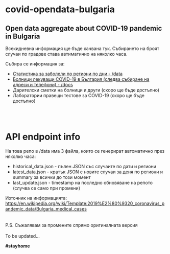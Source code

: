 # covid-opendata-bulgaria
Open data aggregate about COVID-19 pandemic in Bulgaria
---

Всекидневна информация ще бъде качвана тук.
Събирането на броят случаи по градове става автиматично на няколко часа.

Събира се информация за:
* [Статистика за заболели по региони по дни - /data](/data "API endpoint")
* [Болници лекуващи COVID-19 в България (следва събиране на адреси и телефони) - /docs](/docs/%D0%A1%D0%BF%D0%B8%D1%81%D1%8A%D0%BA%20%D0%B1%D0%BE%D0%BB%D0%BD%D0%B8%D1%86%D0%B8%20COVID-19%20%D0%B2%20%D0%91%D1%8A%D0%BB%D0%B3%D0%B0%D1%80%D0%B8%D1%8F%20-%2027.03.2020%20revision%201.xlsx "Списък с болници")
* Дарителски сметки на болници и други (скоро ще бъде достъпно)
* Лаборатории правещи тестове за COVID-19 (скоро ще бъде достъпно)

<br><br>
# API endpoint info
На това репо в /data има 3 файла, които се генерират автоматично през няколко часа:
* historical_data.json - пълен JSON със случаите по дати и региони
* latest_data.json - кратък JSON с новите случаи за деня по региони и summary за всички до този момент
* last_update.json - timestamp на последно обновяване на репото (случва се само при промени)

Източник на информацията: https://en.wikipedia.org/wiki/Template:2019%E2%80%9320_coronavirus_pandemic_data/Bulgaria_medical_cases
<br><br><br>
P.S. Съжалявам за промените спрямо оригиналната версия
<br><br>
To be updated...

**#stayhome**
